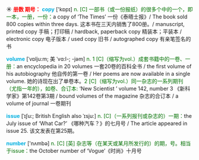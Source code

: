 ☀ <font color="red">**册数 期号：**</font>
<font color="sky blue">**copy**</font> ['kɒpɪ] 
<font color="rgb(227, 108, 9)">n. [C] 一部书（或一份报纸）的很多个中的一个，即一本，一册，一份：</font>a copy of ‘The Times’ 一份《泰晤士报》/ The book sold 800 copies within three days. 这本书在三天内销售了800册。/ manuscript, printed copy 手稿；打印稿 / hardback, paperback copy 精装本；平装本 / electronic copy 电子版本 / used copy 旧书 / autographed copy 有亲笔签名的书
            
<font color="sky blue">**volume**</font> [ˈvɒlju:m; 美 ˈvɑ:l-; -jəm]
<font color="rgb(227, 108, 9)">n. 1 [C]（缩写为vol.）成套书籍中的一卷、一册：</font>an encyclopedia in 20 volumes 一套20卷的百科全书 / the first volume of his autobiography 他自传的第一卷 / Her poems are now available in a single volume. 她的诗现在出了单卷本。<font color="rgb(227, 108, 9)">2 [C]（缩写为vol.）同一杂志的一系列期刊（尤指一年的），如卷、合订本: </font>‘New Scientist ’ volume 142, number 3 《新科学家》第142卷第3期 / bound volumes of the magazine 杂志的合订本 / a volume of journal 一卷期刊          

<font color="sky blue">**issue**</font> [ˈɪʃu:; British English also ˈɪsju:]
<font color="rgb(227, 108, 9)">n. [C]（一系列报刊或杂志的）一期：</font>the July issue of ‘What Car?’ 《哪种汽车？》的七月号 / The article appeared in issue 25. 该文发表在第25期。

<font color="sky blue">**number**</font> ['nʌmbə] 
<font color="rgb(227, 108, 9)">n. [C] [英] 杂志等（在某天或某月所发行的）的期，号。相当于issue：</font>the October number of ‘Vogue’《时尚》十月号

